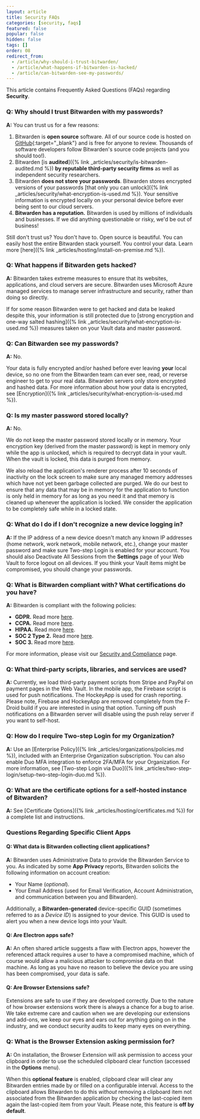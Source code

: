 ```yaml
---
layout: article
title: Security FAQs
categories: [security, faqs]
featured: false
popular: false
hidden: false
tags: []
order: 08
redirect_from:
  - /article/why-should-i-trust-bitwarden/
  - /article/what-happens-if-bitwarden-is-hacked/
  - /article/can-bitwarden-see-my-passwords/
---
```


This article contains Frequently Asked Questions (FAQs) regarding **Security**.

### Q: Why should I trust Bitwarden with my passwords?

**A:** You can trust us for a few reasons:

1. Bitwarden is **open source** software. All of our source code is hosted on [GitHub](https://github.com/bitwarden){:target="_blank"} and is free for anyone to review. Thousands of software developers follow Bitwarden's source code projects (and you should too!).
2. Bitwarden [is **audited**]({% link _articles/security/is-bitwarden-audited.md %}) **by reputable third-party security firms** as well as independent security researchers.
3. Bitwarden **does not store your passwords**. Bitwarden stores encrypted versions of your passwords [that only you can unlock]({% link _articles/security/what-encryption-is-used.md %}). Your sensitive information is encrypted locally on your personal device before ever being sent to our cloud servers.
4. **Bitwarden has a reputation.** Bitwarden is used by millions of individuals and businesses. If we did anything questionable or risky, we'd be out of business!

Still don't trust us? You don't have to. Open source is beautiful. You can easily host the entire Bitwarden stack yourself. You control your data. Learn more [here]({% link _articles/hosting/install-on-premise.md %}).

### Q: What happens if Bitwarden gets hacked?

**A:** Bitwarden takes extreme measures to ensure that its websites, applications, and cloud servers are secure. Bitwarden uses Microsoft Azure managed services to manage server infrastructure and security, rather than doing so directly.

If for some reason Bitwarden were to get hacked and data be leaked despite this, your information is still protected due to [strong encryption and one-way salted hashing]({% link _articles/security/what-encryption-is-used.md %}) measures taken on your Vault data and master password.

### Q: Can Bitwarden see my passwords?

**A:** No.

Your data is fully encrypted and/or hashed before ever leaving **your** local device, so no one from the Bitwarden team can ever see, read, or reverse engineer to get to your real data. Bitwarden servers only store encrypted and hashed data. For more information about how your data is encrypted, see [Encryption]({% link _articles/security/what-encryption-is-used.md %}).

### Q: Is my master password stored locally?

**A:** No.

We do not keep the master password stored locally or in memory. Your encryption key (derived from the master password) is kept in memory only while the app is unlocked, which is required to decrypt data in your vault. When the vault is locked, this data is purged from memory.

We also reload the application's renderer process after 10 seconds of inactivity on the lock screen to make sure any managed memory addresses which have not yet been garbage collected are purged. We do our best to ensure that any data that may be in memory for the application to function is only held in memory for as long as you need it and that memory is cleaned up whenever the application is locked. We consider the application to be completely safe while in a locked state.

### Q: What do I do if I don't recognize a new device logging in?

**A:** If the IP address of a new device doesn't match any known IP addresses (home network, work network, mobile network, etc.), change your master password and make sure Two-step Login is enabled for your account. You should also Deactivate All Sessions from the **Settings** page of your Web Vault to force logout on all devices. If you think your Vault items might be compromised, you should change your passwords.

### Q: What is Bitwarden compliant with? What certifications do you have?

**A:** Bitwarden is compliant with the following policies:

- **GDPR.** Read more [here](https://bitwarden.com/privacy).
- **CCPA.** Read more [here](https://bitwarden.com/compliance).
- **HIPAA.** Read more [here](https://bitwarden.com/blog/post/why-use-a-hippa-compliant-password-manager/).
- **SOC 2 Type 2.** Read more [here](https://bitwarden.com/blog/post/bitwarden-achieves-soc-2-certification/).
- **SOC 3.** Read more [here](https://bitwarden.com/blog/post/bitwarden-achieves-soc-2-certification/).

For more information, please visit our [Security and Compliance](https://bitwarden.com/compliance) page.

### Q: What third-party scripts, libraries, and services are used?

**A:** Currently, we load third-party payment scripts from Stripe and PayPal on payment pages in the Web Vault. In the mobile app, the Firebase script is used for push notifications. The HockeyApp is used for crash reporting. Please note, Firebase and HockeyApp are removed completely from the F-Droid build if you are interested in using that option. Turning off push notifications on a Bitwarden server will disable using the push relay server if you want to self-host.

### Q: How do I require Two-step Login for my Organization?

**A:** Use an [Enterprise Policy]({% link _articles/organizations/policies.md %}), included with an Enterprise Organization subscription. You can also enable Duo MFA integration to enforce 2FA/MFA for your Organization. For more information, see [Two-step Login via Duo]({% link _articles/two-step-login/setup-two-step-login-duo.md %}).

### Q: What are the certificate options for a self-hosted instance of Bitwarden?

**A:** See [Certificate Options]({% link _articles/hosting/certificates.md %}) for a complete list and instructions.

### Questions Regarding Specific Client Apps

#### Q: What data is Bitwarden collecting client applications?

**A:** Bitwarden uses Administrative Data to provide the Bitwarden Service to you. As indicated by some  **App Privacy** reports, Bitwarden solicits the following information on account creation:

- Your Name (*optional*).
- Your Email Address (used for Email Verification, Account Administration, and communication between you and Bitwarden).

Additionally, a **Bitwarden-generated** device-specific GUID (sometimes referred to as a *Device ID*) is assigned to your device. This GUID is used to alert you when a new device logs into your Vault.

#### Q: Are Electron apps safe?

**A:** An often shared article suggests a flaw with Electron apps, however the referenced attack requires a user to have a compromised machine, which of course would allow a malicious attacker to compromise data on that machine. As long as you have no reason to believe the device you are using has been compromised, your data is safe.

#### Q: Are Browser Extensions safe?

Extensions are safe to use if they are developed correctly. Due to the nature of how browser extensions work there is always a chance for a bug to arise. We take extreme care and caution when we are developing our extensions and add-ons, we keep our eyes and ears out for anything going on in the industry, and we conduct security audits to keep many eyes on everything.

### Q: What is the Browser Extension asking permission for?

**A:** On installation, the Browser Extension will ask permission to access your clipboard in order to use the scheduled clipboard clear function (accessed in the **Options** menu).

When this **optional feature** is enabled, clipboard clear will clear any Bitwarden entries made by or filled on a configurable interval. Access to the clipboard allows Bitwarden to do this *without* removing a clipboard item not associated from the Bitwarden application by checking the last-copied item again the last-copied item from your Vault. Please note, this feature is **off by default**.

